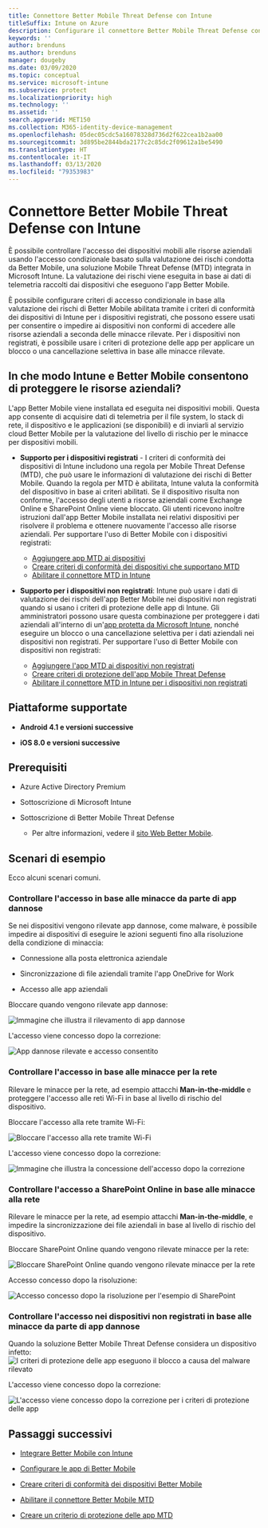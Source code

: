 ```yaml
---
title: Connettore Better Mobile Threat Defense con Intune
titleSuffix: Intune on Azure
description: Configurare il connettore Better Mobile Threat Defense con Intune.
keywords: ''
author: brenduns
ms.author: brenduns
manager: dougeby
ms.date: 03/09/2020
ms.topic: conceptual
ms.service: microsoft-intune
ms.subservice: protect
ms.localizationpriority: high
ms.technology: ''
ms.assetid: ''
search.appverid: MET150
ms.collection: M365-identity-device-management
ms.openlocfilehash: 05dec05cdc5a16078328d736d2f622cea1b2aa00
ms.sourcegitcommit: 3d895be2844bda2177c2c85dc2f09612a1be5490
ms.translationtype: HT
ms.contentlocale: it-IT
ms.lasthandoff: 03/13/2020
ms.locfileid: "79353983"
---
```

# <a name="better-mobile-threat-defense-connector-with-intune"></a>Connettore Better Mobile Threat Defense con Intune

È possibile controllare l'accesso dei dispositivi mobili alle risorse aziendali usando l'accesso condizionale basato sulla valutazione dei rischi condotta da Better Mobile, una soluzione Mobile Threat Defense (MTD) integrata in Microsoft Intune. La valutazione dei rischi viene eseguita in base ai dati di telemetria raccolti dai dispositivi che eseguono l'app Better Mobile.

È possibile configurare criteri di accesso condizionale in base alla valutazione dei rischi di Better Mobile abilitata tramite i criteri di conformità dei dispositivi di Intune per i dispositivi registrati, che possono essere usati per consentire o impedire ai dispositivi non conformi di accedere alle risorse aziendali a seconda delle minacce rilevate. Per i dispositivi non registrati, è possibile usare i criteri di protezione delle app per applicare un blocco o una cancellazione selettiva in base alle minacce rilevate.

## <a name="how-do-intune-and-better-mobile-help-protect-your-company-resources"></a>In che modo Intune e Better Mobile consentono di proteggere le risorse aziendali?

L'app Better Mobile viene installata ed eseguita nei dispositivi mobili. Questa app consente di acquisire dati di telemetria per il file system, lo stack di rete, il dispositivo e le applicazioni (se disponibili) e di inviarli al servizio cloud Better Mobile per la valutazione del livello di rischio per le minacce per dispositivi mobili.

- **Supporto per i dispositivi registrati** - I criteri di conformità dei dispositivi di Intune includono una regola per Mobile Threat Defense (MTD), che può usare le informazioni di valutazione dei rischi di Better Mobile. Quando la regola per MTD è abilitata, Intune valuta la conformità del dispositivo in base ai criteri abilitati. Se il dispositivo risulta non conforme, l'accesso degli utenti a risorse aziendali come Exchange Online e SharePoint Online viene bloccato. Gli utenti ricevono inoltre istruzioni dall'app Better Mobile installata nei relativi dispositivi per risolvere il problema e ottenere nuovamente l'accesso alle risorse aziendali. Per supportare l'uso di Better Mobile con i dispositivi registrati:
  - [Aggiungere app MTD ai dispositivi](../protect/mtd-apps-ios-app-configuration-policy-add-assign.md)
  - [Creare criteri di conformità dei dispositivi che supportano MTD](../protect/mtd-device-compliance-policy-create.md)
  - [Abilitare il connettore MTD in Intune](../protect/mtd-connector-enable.md)

- **Supporto per i dispositivi non registrati**: Intune può usare i dati di valutazione dei rischi dell'app Better Mobile nei dispositivi non registrati quando si usano i criteri di protezione delle app di Intune. Gli amministratori possono usare questa combinazione per proteggere i dati aziendali all'interno di un'[app protetta da Microsoft Intune](../apps/apps-supported-intune-apps.md), nonché eseguire un blocco o una cancellazione selettiva per i dati aziendali nei dispositivi non registrati. Per supportare l'uso di Better Mobile con dispositivi non registrati:
  - [Aggiungere l'app MTD ai dispositivi non registrati](../protect/mtd-add-apps-unenrolled-devices.md)
  - [Creare criteri di protezione dell'app Mobile Threat Defense](../protect/mtd-app-protection-policy.md)
  - [Abilitare il connettore MTD in Intune per i dispositivi non registrati](../protect/mtd-enable-unenrolled-devices.md)

## <a name="supported-platforms"></a>Piattaforme supportate

- **Android 4.1 e versioni successive**

- **iOS 8.0 e versioni successive**

## <a name="prerequisites"></a>Prerequisiti

- Azure Active Directory Premium

- Sottoscrizione di Microsoft Intune

- Sottoscrizione di Better Mobile Threat Defense

  - Per altre informazioni, vedere il [sito Web Better Mobile](https://www.better.mobi/).

## <a name="sample-scenarios"></a>Scenari di esempio

Ecco alcuni scenari comuni.

### <a name="control-access-based-on-threats-from-malicious-apps"></a>Controllare l'accesso in base alle minacce da parte di app dannose

Se nei dispositivi vengono rilevate app dannose, come malware, è possibile impedire ai dispositivi di eseguire le azioni seguenti fino alla risoluzione della condizione di minaccia:

- Connessione alla posta elettronica aziendale

- Sincronizzazione di file aziendali tramite l'app OneDrive for Work

- Accesso alle app aziendali

Bloccare quando vengono rilevate app dannose:

![Immagine che illustra il rilevamento di app dannose](./media/better-mobile-threat-defense-connector/better-mobile-maliciousapps-blocked.png)

L'accesso viene concesso dopo la correzione:

![App dannose rilevate e accesso consentito](./media/better-mobile-threat-defense-connector/better-mobile-maliciousapps-unblocked.png)

### <a name="control-access-based-on-threat-to-network"></a>Controllare l'accesso in base alle minacce per la rete

Rilevare le minacce per la rete, ad esempio attacchi **Man-in-the-middle** e proteggere l'accesso alle reti Wi-Fi in base al livello di rischio del dispositivo.

Bloccare l'accesso alla rete tramite Wi-Fi:

![Bloccare l'accesso alla rete tramite Wi-Fi](./media/better-mobile-threat-defense-connector/better-mobile-network-wifi-blocked.png)

L'accesso viene concesso dopo la correzione:

![Immagine che illustra la concessione dell'accesso dopo la correzione](./media/better-mobile-threat-defense-connector/better-mobile-network-wifi-unblocked.png)

### <a name="control-access-to-sharepoint-online-based-on-threat-to-network"></a>Controllare l'accesso a SharePoint Online in base alle minacce alla rete

Rilevare le minacce per la rete, ad esempio attacchi **Man-in-the-middle**, e impedire la sincronizzazione dei file aziendali in base al livello di rischio del dispositivo.

Bloccare SharePoint Online quando vengono rilevate minacce per la rete:

![Bloccare SharePoint Online quando vengono rilevate minacce per la rete](./media/better-mobile-threat-defense-connector/better-mobile-network-spo-blocked.png)

Accesso concesso dopo la risoluzione:

![Accesso concesso dopo la risoluzione per l'esempio di SharePoint](./media/better-mobile-threat-defense-connector/better-mobile-network-spo-unblocked.png)

### <a name="control--access-on-unenrolled-devices-based-on-threats-from-malicious-apps"></a>Controllare l'accesso nei dispositivi non registrati in base alle minacce da parte di app dannose

Quando la soluzione Better Mobile Threat Defense considera un dispositivo infetto: ![I criteri di protezione delle app eseguono il blocco a causa del malware rilevato](./media/better-mobile-threat-defense-connector/better-mobile-app-policy-block.png)

L'accesso viene concesso dopo la correzione:

![L'accesso viene concesso dopo la correzione per i criteri di protezione delle app](./media/better-mobile-threat-defense-connector/better-mobile-app-policy-remediated.png)

## <a name="next-steps"></a>Passaggi successivi

- [Integrare Better Mobile con Intune](better-mobile-mtd-connector-integration.md)

- [Configurare le app di Better Mobile](mtd-apps-ios-app-configuration-policy-add-assign.md)

- [Creare criteri di conformità dei dispositivi Better Mobile](mtd-device-compliance-policy-create.md)

- [Abilitare il connettore Better Mobile MTD](mtd-connector-enable.md)

- [Creare un criterio di protezione delle app MTD](mtd-app-protection-policy.md) 

